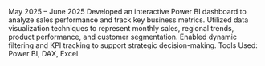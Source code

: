 May 2025 – June 2025
Developed an interactive Power BI dashboard to analyze sales performance and track key business metrics. Utilized data visualization techniques to represent monthly sales, regional trends, product performance, and customer segmentation. Enabled dynamic filtering and KPI tracking to support strategic decision-making.
Tools Used: Power BI, DAX, Excel
